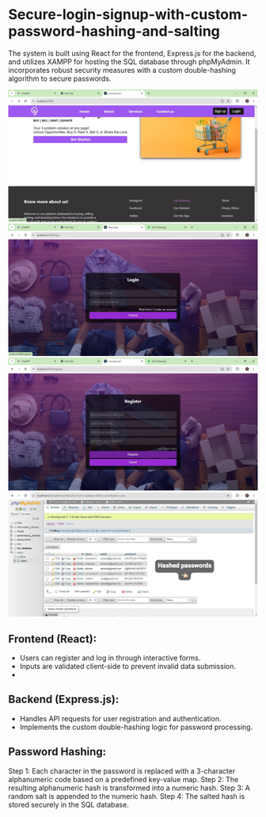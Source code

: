 # Secure-login-signup-with-custom-password-hashing-and-salting
The system is built using React for the frontend, Express.js for the backend, and utilizes XAMPP for hosting the SQL database through phpMyAdmin. It incorporates robust security measures with a custom double-hashing algorithm to secure passwords.

![Image](./assets/main.jpeg)
![Image](./assets/login.jpeg)
![Image](./assets/register.jpeg)
![Image](./assets/hashed.jpeg)

## Frontend (React):
- Users can register and log in through interactive forms.
- Inputs are validated client-side to prevent invalid data submission.
- 
## Backend (Express.js):
- Handles API requests for user registration and authentication.
- Implements the custom double-hashing logic for password processing.

## Password Hashing:
Step 1: Each character in the password is replaced with a 3-character alphanumeric code based on a predefined key-value map.
Step 2: The resulting alphanumeric hash is transformed into a numeric hash.
Step 3: A random salt is appended to the numeric hash.
Step 4: The salted hash is stored securely in the SQL database.
